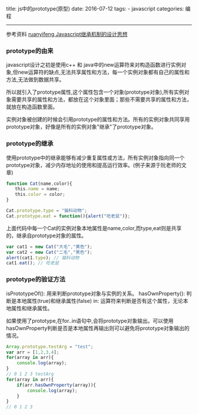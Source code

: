 title: js中的prototype(原型)
date: 2016-07-12
tags: 
    - javascript
categories: 编程

---

参考资料
 [ruanyifeng Javascript继承机制的设计思想](http://www.ruanyifeng.com/blog/2011/06/designing_ideas_of_inheritance_mechanism_in_javascript.html)

### prototype的由来

javascript设计之初是使用c++ 和 java中的new运算符来对构造函数进行实例对象,但new运算符的缺点,无法共享属性和方法，每一个实例对象都有自己的属性和方法,无法做到数据共享。

所以就引入了prototype属性,这个属性包含一个对象(prototype对象),所有实例对象需要共享的属性和方法，都放在这个对象里面；那些不需要共享的属性和方法，就放在构造函数里面。

实例对象被创建的时候会引用prototype的属性和方法。所有的实例对象共同享用prototype对象，好像是所有的实例对象"继承"了prototype对象。

<!--more-->  

### prototype的继承

使用prototype中的继承能够有减少重复属性或方法，所有实例对象指向同一个 prototype对象，减少内存地址的使用和提高运行效率。(例子来源于阮老师的文章)

```javascript
function Cat(name,color){
　　this.name = name;
　　this.color = color;
}

Cat.prototype.type = "猫科动物";
Cat.prototype.eat = function(){alert("吃老鼠")};
```
 
上面代码中每一个Cat的实例对象本地属性是name,color,而type,eat则是共享的，继承自prototype对象的属性。

```javascript
var cat1 = new Cat("大毛","黄色");
var cat2 = new Cat("二毛","黑色");
alert(cat1.type); // 猫科动物
cat1.eat(); // 吃老鼠
```

### prototype的验证方法

isPrototypeOf(): 用来判断prototype对象与实例的关系。
hasOwnProperty(): 判断是本地属性(true)和继承属性(false)
in:  运算符来判断是否有这个属性，无论本地属性和继承属性。

如果使用了prototype,在for..in语句中,会将prototype对象输出。可以使用hasOwnProperty判断是否是本地属性再输出则可以避免将prototype对象输出的情况。

```javascript
Array.prototype.testArg = "test";
var arr = [1,2,3,4];
for(array in arr){
    console.log(array);
}
// 0 1 2 3 testArg
for(array in arr){
    if(arr.hasOwnProperty(array)){
        console.log(array);
    }
}
// 0 1 2 3
```


